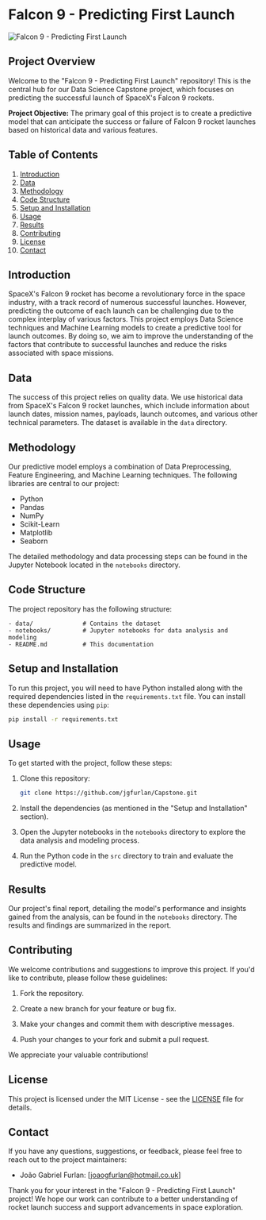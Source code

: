 # Falcon 9 - Predicting First Launch

![Falcon 9 - Predicting First Launch](https://github.com/your-username/falcon9-predicting-first-launch/blob/main/images/falcon9.jpg)

## Project Overview

Welcome to the "Falcon 9 - Predicting First Launch" repository! This is the central hub for our Data Science Capstone project, which focuses on predicting the successful launch of SpaceX's Falcon 9 rockets. 

**Project Objective:** The primary goal of this project is to create a predictive model that can anticipate the success or failure of Falcon 9 rocket launches based on historical data and various features.

## Table of Contents

1. [Introduction](#introduction)
2. [Data](#data)
3. [Methodology](#methodology)
4. [Code Structure](#code-structure)
5. [Setup and Installation](#setup-and-installation)
6. [Usage](#usage)
7. [Results](#results)
8. [Contributing](#contributing)
9. [License](#license)
10. [Contact](#contact)

## Introduction

SpaceX's Falcon 9 rocket has become a revolutionary force in the space industry, with a track record of numerous successful launches. However, predicting the outcome of each launch can be challenging due to the complex interplay of various factors. This project employs Data Science techniques and Machine Learning models to create a predictive tool for launch outcomes. By doing so, we aim to improve the understanding of the factors that contribute to successful launches and reduce the risks associated with space missions.

## Data

The success of this project relies on quality data. We use historical data from SpaceX's Falcon 9 rocket launches, which include information about launch dates, mission names, payloads, launch outcomes, and various other technical parameters. The dataset is available in the `data` directory.

## Methodology

Our predictive model employs a combination of Data Preprocessing, Feature Engineering, and Machine Learning techniques. The following libraries are central to our project:

- Python
- Pandas
- NumPy
- Scikit-Learn
- Matplotlib
- Seaborn

The detailed methodology and data processing steps can be found in the Jupyter Notebook located in the `notebooks` directory.

## Code Structure

The project repository has the following structure:

```
- data/              # Contains the dataset
- notebooks/         # Jupyter notebooks for data analysis and modeling
- README.md          # This documentation
```

## Setup and Installation

To run this project, you will need to have Python installed along with the required dependencies listed in the `requirements.txt` file. You can install these dependencies using `pip`:

```bash
pip install -r requirements.txt
```

## Usage

To get started with the project, follow these steps:

1. Clone this repository:

   ```bash
   git clone https://github.com/jgfurlan/Capstone.git
   ```

2. Install the dependencies (as mentioned in the "Setup and Installation" section).

3. Open the Jupyter notebooks in the `notebooks` directory to explore the data analysis and modeling process.

4. Run the Python code in the `src` directory to train and evaluate the predictive model.

## Results

Our project's final report, detailing the model's performance and insights gained from the analysis, can be found in the `notebooks` directory. The results and findings are summarized in the report.

## Contributing

We welcome contributions and suggestions to improve this project. If you'd like to contribute, please follow these guidelines:

1. Fork the repository.

2. Create a new branch for your feature or bug fix.

3. Make your changes and commit them with descriptive messages.

4. Push your changes to your fork and submit a pull request.

We appreciate your valuable contributions!

## License

This project is licensed under the MIT License - see the [LICENSE](LICENSE) file for details.

## Contact

If you have any questions, suggestions, or feedback, please feel free to reach out to the project maintainers:

- João Gabriel Furlan: [joaogfurlan@hotmail.co.uk]

Thank you for your interest in the "Falcon 9 - Predicting First Launch" project! We hope our work can contribute to a better understanding of rocket launch success and support advancements in space exploration.
